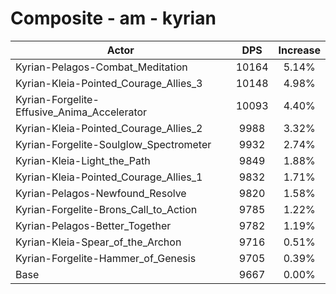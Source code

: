 # Composite - am - kyrian
| Actor | DPS | Increase |
|---|:---:|:---:|
|Kyrian-Pelagos-Combat_Meditation|10164|5.14%|
|Kyrian-Kleia-Pointed_Courage_Allies_3|10148|4.98%|
|Kyrian-Forgelite-Effusive_Anima_Accelerator|10093|4.40%|
|Kyrian-Kleia-Pointed_Courage_Allies_2|9988|3.32%|
|Kyrian-Forgelite-Soulglow_Spectrometer|9932|2.74%|
|Kyrian-Kleia-Light_the_Path|9849|1.88%|
|Kyrian-Kleia-Pointed_Courage_Allies_1|9832|1.71%|
|Kyrian-Pelagos-Newfound_Resolve|9820|1.58%|
|Kyrian-Forgelite-Brons_Call_to_Action|9785|1.22%|
|Kyrian-Pelagos-Better_Together|9782|1.19%|
|Kyrian-Kleia-Spear_of_the_Archon|9716|0.51%|
|Kyrian-Forgelite-Hammer_of_Genesis|9705|0.39%|
|Base|9667|0.00%|

